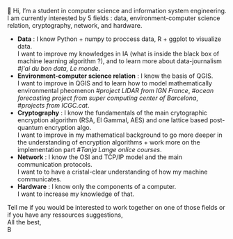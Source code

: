 👋 Hi, I’m a student in computer science and information system engineering. I am currently interested by 5 fields : data, environment-computer science relation, cryptography, network, and hardware.  

- **Data** : I know Python + numpy to proccess data, R + ggplot to visualize data.  
I want to improve my knowledges in IA (what is inside the black box of machine learning algorithm ?), and to learn more about data-journalism 
#*j'ai du bon data, Le monde*.  
- **Environment-computer science relation** : I know the basis of QGIS.  
I want to improve in QGIS and to learn how to model mathematically environmental pheomenon #*project LIDAR from IGN France*, #*ocean forecasting 
project from super computing center of Barcelona*, #*projects from ICGC.cat*.  
- **Cryptography** : I know the fundamentals of the main crytographic encryption algorithm (RSA, El Gammal, AES) and one lattice based post-quantum 
encryption algo.    
I want to improve in my mathematical background to go more deeper in the understanding of encryption algorithms + work more on the implementation 
part #*Tanja Lange onlice courses*.    
- **Network** : I know the OSI and TCP/IP model and the main communication protocols.  
I want to to have a cristal-clear understanding of how my machine communicates.  
- **Hardware** : I know only the components of a computer.  
I want to increase my knowledge of that.    

Tell me if you would be interested to work together on one of those fields or if you have any ressources suggestions,   
All the best,  
B
